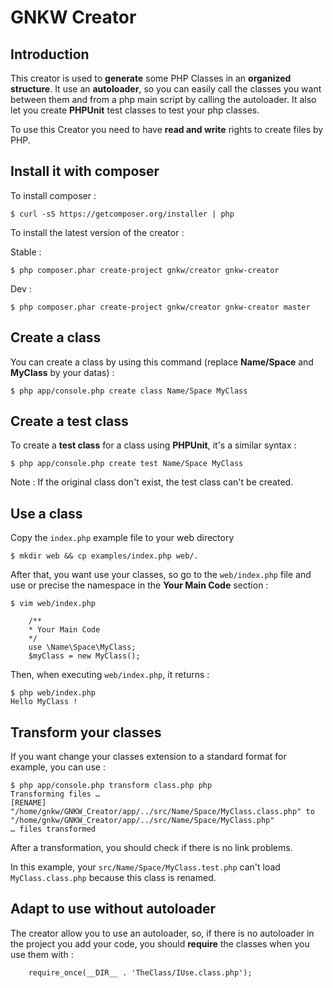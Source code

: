 # GNKW Creator

## Introduction

This creator is used to __generate__ some PHP Classes in an __organized structure__. It use an __autoloader__, so you can easily call the classes you want between them and from a php main script by calling the autoloader. It also let you create __PHPUnit__ test classes to test your php classes.

To use this Creator you need to have __read and write__ rights to create files by PHP.

## Install it with composer

To install composer :

	$ curl -sS https://getcomposer.org/installer | php

To install the latest version of the creator :

Stable :

	$ php composer.phar create-project gnkw/creator gnkw-creator

Dev :

	$ php composer.phar create-project gnkw/creator gnkw-creator master


## Create a class

You can create a class by using this command (replace __Name/Space__ and __MyClass__ by your datas) :

	$ php app/console.php create class Name/Space MyClass

## Create a test class

To create a __test class__ for a class using __PHPUnit__, it's a similar syntax :

	$ php app/console.php create test Name/Space MyClass

Note : If the original class don't exist, the test class can't be created.

## Use a class

Copy the `index.php` example file to your web directory

	$ mkdir web && cp examples/index.php web/.

After that, you want use your classes, so go to the `web/index.php` file and use or precise the namespace in the __Your Main Code__ section :

	$ vim web/index.php

~~~~~~~~~~~~~{.php}
	/**
	* Your Main Code
	*/
	use \Name\Space\MyClass;
	$myClass = new MyClass();
~~~~~~~~~~~~~

Then, when executing `web/index.php`, it returns :

	$ php web/index.php
	Hello MyClass !

## Transform your classes

If you want change your classes extension to a standard format for example, you can use :

	$ php app/console.php transform class.php php
	Transforming files …
	[RENAME] "/home/gnkw/GNKW_Creator/app/../src/Name/Space/MyClass.class.php" to "/home/gnkw/GNKW_Creator/app/../src/Name/Space/MyClass.php"
	… files transformed

After a transformation, you should check if there is no link problems.

In this example, your `src/Name/Space/MyClass.test.php` can't load `MyClass.class.php` because this class is renamed.

## Adapt to use without autoloader

The creator allow you to use an autoloader, so, if there is no autoloader in the project you add your code, you should __require__ the classes when you use them with :

~~~~~~~~~~~~~{.php}
	require_once(__DIR__ . 'TheClass/IUse.class.php');
~~~~~~~~~~~~~